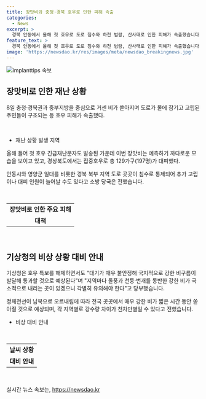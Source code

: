 ```yaml
---
title: 장맛비와 충청·경북 호우로 인한 피해 속출
categories:
  - News
excerpt: >
  경북 안동에서 올해 첫 호우로 도로 침수와 하천 범람, 산사태로 인한 피해가 속출했습니다. 이로 인해 긴급재난문자가 발송되었고, 안동시와 영양군을 포함한 경북 북부 지역에서 주민들이 고립됐으며, 대피하고 있습니다. 충청과 경북 지역을 중심으로 거센 비가 내리고 있으며, 기상청은 지속적으로 갑작스러운 강한 비와 천둥·번개에 대해 경고하고 있습니다. 10일까지 전국적으로 강한 비가 예상되므로 각별히 주의해야 합니다.
feature_text: >
  경북 안동에서 올해 첫 호우로 도로 침수와 하천 범람, 산사태로 인한 피해가 속출했습니다. 이로 인해 긴급재난문자가 발송되었고, 안동시와 영양군을 포함한 경북 북부 지역에서 주민들이 고립됐으며, 대피하고 있습니다. 충청과 경북 지역을 중심으로 거센 비가 내리고 있으며, 기상청은 지속적으로 갑작스러운 강한 비와 천둥·번개에 대해 경고하고 있습니다. 10일까지 전국적으로 강한 비가 예상되므로 각별히 주의해야 합니다.
image: 'https://newsdao.kr/res/images/meta/newsdao_breakingnews.jpg'
---
```


<p><img src="https://newsdao.kr/res/images/meta/newsdao_breakingnews.jpg" alt="implanttips 속보" /></p>

<h2 data-ke-size="size26">장맛비로 인한 재난 상황</h2>

<p data-ke-size="size16">8일 충청·경북권과 중부지방을 중심으로 거센 비가 쏟아지며 도로가 물에 잠기고 고립된 주민들이 구조되는 등 호우 피해가 속출했다.</p>

<p data-ke-size="size16">&nbsp;</p>

<ul>
<li>재난 상황 발생 지역</li>
</ul>

<p data-ke-size="size16">올해 들어 첫 호우 긴급재난문자도 발송된 가운데 이번 장맛비는 예측하기 까다로운 모습을 보이고 있고, 경상북도에서는 집중호우로 총 129가구(197명)가 대피했다.</p>

<p data-ke-size="size16">안동시와 영양군 일대를 비롯한 경북 북부 지역 도로 곳곳이 침수로 통제되어 추가 고립이나 대피 인원이 늘어날 수도 있다고 소방 당국은 전했습니다.</p>

<p data-ke-size="size16">&nbsp;</p>

<table>
<tbody>
<tr>
<td style="text-align: center; height: 17px;"><b>장맛비로 인한 주요 피해</b></td>
</tr>
<tr>
<td style="text-align: center; height: 17px;"><b>대책</b></td>
</tr>
</tbody>
</table>

<p data-ke-size="size16">&nbsp;</p>

<h2 data-ke-size="size26">기상청의 비상 상황 대비 안내</h2>

<p data-ke-size="size16">기상청은 호우 특보를 해제하면서도 "대기가 매우 불안정해 국지적으로 강한 비구름이 발달해 통과할 것으로 예상된다"며 "지역마다 돌풍과 천둥·번개를 동반한 강한 비가 국소적으로 내리는 곳이 있겠으니 각별히 유의해야 한다"고 당부했습니다.</p>

<p data-ke-size="size16">정체전선이 남북으로 오르내림에 따라 전국 곳곳에서 매우 강한 비가 짧은 시간 동안 쏟아질 것으로 예상되며, 각 지역별로 강수량 차이가 천차만별일 수 있다고 전했습니다.</p>

<ul>
<li>비상 대비 안내</li>
</ul>

<p data-ke-size="size16">&nbsp;</p>

<table>
<tbody>
<tr>
<td style="text-align: center; height: 17px;"><b>날씨 상황</b></td>
</tr>
<tr>
<td style="text-align: center; height: 17px;"><b>대비 안내</b></td>
</tr>
</tbody>
</table>

<p data-ke-size="size16">&nbsp;</p>

<p data-ke-size="size16"></p>
실시간 뉴스 속보는, <a href="https://newsdao.kr" rel="dofollow">https://newsdao.kr</a>


